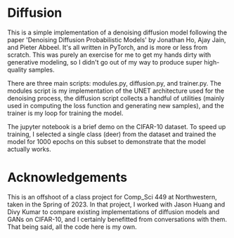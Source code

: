 # Diffusion

This is a simple implementation of a denoising diffusion model following the paper 'Denoising Diffusion Probabilistic Models' by Jonathan Ho, Ajay Jain, and Pieter Abbeel. It's all written in PyTorch, and is more or less from scratch. This was purely an exercise for me to get my hands dirty with generative modeling, so I didn't go out of my way to produce super high-quality samples.

There are three main scripts: modules.py, diffusion.py, and trainer.py. The modules script is my implementation of the UNET architecture used for the denoising process, the diffusion script collects a handful of utilities (mainly used in computing the loss function and generating new samples), and the trainer is my loop for training the model.

The jupyter notebook is a brief demo on the CIFAR-10 dataset. To speed up training, I selected a single class (deer) from the dataset and trained the model for 1000 epochs on this subset to demonstrate that the model actually works. 



# Acknowledgements

This is an offshoot of a class project for Comp_Sci 449 at Northwestern, taken in the Spring of 2023. In that project, I worked with Jason Huang and Divy Kumar to compare existing implementations of diffusion models and GANs on CIFAR-10, and I certainly benefitted from conversations with them. That being said, all the code here is my own.
